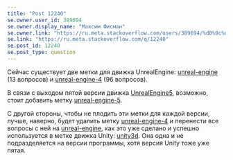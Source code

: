 ```yaml
---
title: "Post 12240"
se.owner.user_id: 389694
se.owner.display_name: "Максим Фисман"
se.owner.link: "https://ru.meta.stackoverflow.com/users/389694/%d0%9c%d0%b0%d0%ba%d1%81%d0%b8%d0%bc-%d0%a4%d0%b8%d1%81%d0%bc%d0%b0%d0%bd"
se.link: "https://ru.meta.stackoverflow.com/q/12240"
se.post_id: 12240
se.post_type: question
---
```

<p>Сейчас существует две метки для движка UnrealEngine: <a href="https://ru.stackoverflow.com/questions/tagged/unreal-engine" class="post-tag" title="показать вопросы с меткой [unreal-engine]" aria-label="показать вопросы с меткой [unreal-engine]" rel="tag" aria-labelledby="unreal-engine-container">unreal-engine</a> (13 вопросов) и <a href="https://ru.stackoverflow.com/questions/tagged/unreal-engine-4" class="post-tag" title="показать вопросы с меткой [unreal-engine-4]" aria-label="показать вопросы с меткой [unreal-engine-4]" rel="tag" aria-labelledby="unreal-engine-4-container">unreal-engine-4</a> (96 вопросов).</p>
<p>В связи с выходом пятой версии движка <a href="https://www.unrealengine.com/en-US/unreal-engine-5" rel="nofollow noreferrer">UnrealEngine5</a>, возможно, стоит добавить метку <a href="https://ru.stackoverflow.com/questions/tagged/unreal-engine-5" class="post-tag" title="показать вопросы с меткой [unreal-engine-5]" aria-label="показать вопросы с меткой [unreal-engine-5]" rel="tag" aria-labelledby="unreal-engine-5-container">unreal-engine-5</a>.</p>
<p>С другой стороны, чтобы не плодить эти метки для каждой версии, лучше, наверно, будет удалить метку <a href="https://ru.stackoverflow.com/questions/tagged/unreal-engine-4" class="post-tag" title="показать вопросы с меткой [unreal-engine-4]" aria-label="показать вопросы с меткой [unreal-engine-4]" rel="tag" aria-labelledby="unreal-engine-4-container">unreal-engine-4</a> и перенести все вопросы с ней на <a href="https://ru.stackoverflow.com/questions/tagged/unreal-engine" class="post-tag" title="показать вопросы с меткой [unreal-engine]" aria-label="показать вопросы с меткой [unreal-engine]" rel="tag" aria-labelledby="unreal-engine-container">unreal-engine</a>, как это уже сделано и успешно используется в метке движка Unity: <a href="https://ru.stackoverflow.com/questions/tagged/unity3d" class="post-tag" title="показать вопросы с меткой [unity3d]" aria-label="показать вопросы с меткой [unity3d]" rel="tag" aria-labelledby="unity3d-container">unity3d</a>. Она одна и не подразделяется на версии программы, хотя версия Unity тоже уже пятая.</p>
